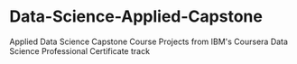 # Data-Science-Applied-Capstone
Applied Data Science Capstone Course Projects from IBM's Coursera Data Science Professional Certificate track
